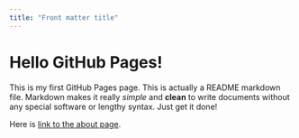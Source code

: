 ```yaml
---
title: "Front matter title"
---
```


# Hello GitHub Pages!

This is my first GitHub Pages page. This is actually a README markdown file. Markdown makes it really *simple* and __clean__ to write documents without any special software or lengthy syntax. Just get it done!

Here is [link to the about page](about.md).
